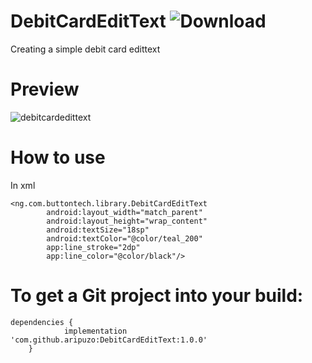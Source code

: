 # DebitCardEditText ![Download](https://jitpack.io/#aripuzo/DebitCardEditText/1.0.0)

Creating a simple debit card edittext

# Preview

![debitcardedittext](https://res.cloudinary.com/oversabi/image/upload/v1616272861/Screenshot_1616272234_mnj3m4.png)

# How to use

In xml

```
<ng.com.buttontech.library.DebitCardEditText
        android:layout_width="match_parent"
        android:layout_height="wrap_content"
        android:textSize="18sp"
        android:textColor="@color/teal_200"
        app:line_stroke="2dp"
        app:line_color="@color/black"/>
```



# To get a Git project into your build:

```
dependencies {
	        implementation 'com.github.aripuzo:DebitCardEditText:1.0.0'
	}
```
